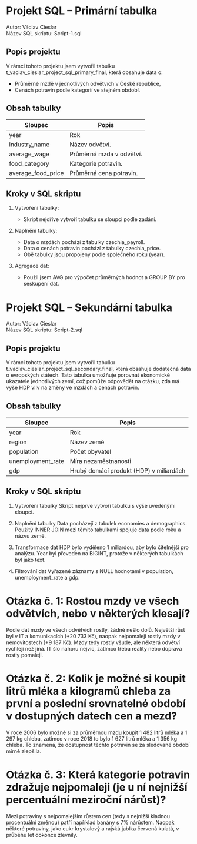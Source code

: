 # Projekt SQL – Primární tabulka

Autor: Václav Cieslar  
Název SQL skriptu: Script-1.sql

## Popis projektu
V rámci tohoto projektu jsem vytvořil tabulku t_vaclav_cieslar_project_sql_primary_final, která obsahuje data o:
- Průměrné mzdě v jednotlivých odvětvích v České republice,
- Cenách potravin podle kategorií ve stejném období.

## Obsah tabulky

| Sloupec             | Popis                   |
|---------------------|-------------------------|
| year              | Rok                       |
| industry_name     | Název odvětví.            |
| average_wage      | Průměrná mzda v odvětví.  |
| food_category     | Kategorie potravin.       |
| average_food_price| Průměrná cena potravin.   |

## Kroky v SQL skriptu

1. Vytvoření tabulky:
   - Skript nejdříve vytvoří tabulku se sloupci podle zadání.

2. Naplnění tabulky:
   - Data o mzdách pochází z tabulky czechia_payroll.
   - Data o cenách potravin pochází z tabulky czechia_price.
   - Obě tabulky jsou propojeny podle společného roku (year).

3. Agregace dat:
   - Použil jsem AVG pro výpočet průměrných hodnot a GROUP BY pro seskupení dat.

# Projekt SQL – Sekundární tabulka
Autor: Václav Cieslar  
Název SQL skriptu: Script-2.sql

## Popis projektu
V rámci tohoto projektu jsem vytvořil tabulku t_vaclav_cieslar_project_sql_secondary_final, která obsahuje dodatečná data o evropských státech. Tato tabulka umožňuje porovnat ekonomické ukazatele jednotlivých zemí, což pomůže odpovědět na otázku, zda má výše HDP vliv na změny ve mzdách a cenách potravin.

## Obsah tabulky
| Sloupec	         |  Popis                                   |
|--------------------|------------------------------------------|
| year	            | Rok                                      |
| region	            | Název země                               |
| population	      | Počet obyvatel                           |
| unemployment_rate	| Míra nezaměstnanosti                     |
| gdp	               | Hrubý domácí produkt (HDP) v miliardách  |

## Kroky v SQL skriptu

1. Vytvoření tabulky
Skript nejprve vytvoří tabulku s výše uvedenými sloupci.

2. Naplnění tabulky
Data pocházejí z tabulek economies a demographics.
Použitý INNER JOIN mezi těmito tabulkami spojuje data podle roku a názvu země.

3. Transformace dat
HDP bylo vyděleno 1 miliardou, aby bylo čitelnější pro analýzu.
Year byl převeden na BIGINT, protože v některých tabulkách byl jako text.

4. Filtrování dat
Vyřazené záznamy s NULL hodnotami v population, unemployment_rate a gdp.


# Otázka č. 1: Rostou mzdy ve všech odvětvích, nebo v některých klesají?
Podle dat mzdy ve všech odvětvích rostly, žádné nešlo dolů. Největší růst byl v IT a komunikacích (+20 733 Kč), naopak nejpomaleji rostly mzdy v nemovitostech (+9 187 Kč).
Mzdy tedy rostly všude, ale některá odvětví rychleji než jiná. IT šlo nahoru nejvíc, zatímco třeba reality nebo doprava rostly pomaleji.

# Otázka č. 2: Kolik je možné si koupit litrů mléka a kilogramů chleba za první a poslední srovnatelné období v dostupných datech cen a mezd?
V roce 2006 bylo možné si za průměrnou mzdu koupit 1 482 litrů mléka a 1 297 kg chleba, zatímco v roce 2018 to bylo 1 627 litrů mléka a 1 356 kg chleba. To znamená, že dostupnost těchto potravin se za sledované období mírně zlepšila.

# Otázka č. 3: Která kategorie potravin zdražuje nejpomaleji (je u ní nejnižší percentuální meziroční nárůst)?
Mezi potraviny s nejpomalejším růstem cen (tedy s nejnižší kladnou procentuální změnou) patří například banány s 7% nárůstem. Naopak některé potraviny, jako cukr krystalový a rajská jablka červená kulatá, v průběhu let dokonce zlevnily.
